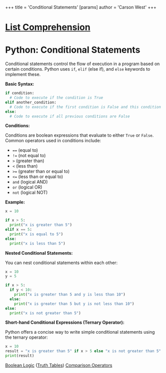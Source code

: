 +++
 title = 'Conditional Statements'
[params]
	author = 'Carson West'
+++
# [List Comprehension](./../list-comprehension/)
# Python: Conditional Statements

Conditional statements control the flow of execution in a program based on certain conditions.  Python uses `if`, `elif` (else if), and `else` keywords to implement these.

**Basic Syntax:**

```python
if condition:
  # Code to execute if the condition is True
elif another_condition:
  # Code to execute if the first condition is False and this condition is True
else:
  # Code to execute if all previous conditions are False
```

**Conditions:**

Conditions are boolean expressions that evaluate to either `True` or `False`.  Common operators used in conditions include:

* `==` (equal to)
* `!=` (not equal to)
* `>` (greater than)
* `<` (less than)
* `>=` (greater than or equal to)
* `<=` (less than or equal to)
* `and` (logical AND)
* `or` (logical OR)
* `not` (logical NOT)


**Example:**

```python
x = 10

if x > 5:
  print("x is greater than 5")
elif x == 5:
  print("x is equal to 5")
else:
  print("x is less than 5")
```

**Nested Conditional Statements:**

You can nest conditional statements within each other:

```python
x = 10
y = 5

if x > 5:
  if y < 10:
    print("x is greater than 5 and y is less than 10")
  else:
    print("x is greater than 5 but y is not less than 10")
else:
  print("x is not greater than 5")
```

**Short-hand Conditional Expressions (Ternary Operator):**

Python offers a concise way to write simple conditional statements using the ternary operator:

```python
x = 10
result = "x is greater than 5" if x > 5 else "x is not greater than 5"
print(result)
```

[Boolean Logic](./../boolean-logic/)  ([Truth Tables](./../truth-tables/)) [Comparison Operators](./../comparison-operators/)
